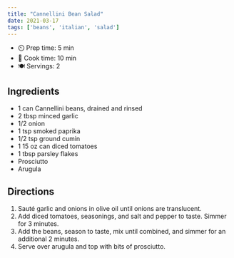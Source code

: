 ```yaml
---
title: "Cannellini Bean Salad"
date: 2021-03-17
tags: ['beans', 'italian', 'salad']
---
```


- ⏲️ Prep time: 5 min
- 🍳 Cook time: 10 min
- 🍽️ Servings: 2

## Ingredients

- 1 can Cannellini beans, drained and rinsed
- 2 tbsp minced garlic
- 1/2 onion
- 1 tsp smoked paprika
- 1/2 tsp ground cumin
- 1 15 oz can diced tomatoes
- 1 tbsp parsley flakes
- Prosciutto
- Arugula

## Directions

1. Sauté garlic and onions in olive oil until onions are translucent.
2. Add diced tomatoes, seasonings, and salt and pepper to taste. Simmer for 3 minutes.
3. Add the beans, season to taste, mix until combined, and simmer for an additional 2 minutes.
4. Serve over arugula and top with bits of prosciutto.
